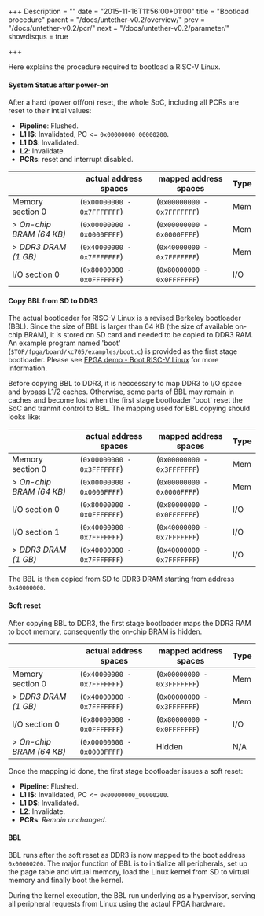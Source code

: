 +++
Description = ""
date = "2015-11-16T11:56:00+01:00"
title = "Bootload procedure"
parent = "/docs/untether-v0.2/overview/"
prev = "/docs/untether-v0.2/pcr/"
next = "/docs/untether-v0.2/parameter/"
showdisqus = true

+++

Here explains the procedure required to bootload a RISC-V Linux.

#### System Status after power-on

After a hard (power off/on) reset, the whole SoC, including all PCRs are reset to their intial values:

 * **Pipeline**: Flushed.
 * **L1 I$**: Invalidated, PC <= `0x00000000_00000200`.
 * **L1 D$**: Invalidated.
 * **L2**: Invalidate.
 * **PCRs**: reset and interrupt disabled.


|                          |  actual address spaces         | mapped address spaces       | Type  |
| ----------------------   | ------------------------------ | --------------------------- | ----- |
| Memory section 0         |  (`0x00000000 - 0x7FFFFFFF`)   | (`0x00000000 - 0x7FFFFFFF`) | Mem   |
| > *On-chip BRAM (64 KB)* |  (`0x00000000 - 0x0000FFFF`)   | (`0x00000000 - 0x0000FFFF`) | Mem   |
| > *DDR3 DRAM (1 GB)*     |  (`0x40000000 - 0x7FFFFFFF`)   | (`0x40000000 - 0x7FFFFFFF`) | Mem   |
| I/O section 0            |  (`0x80000000 - 0x0FFFFFFF`)   | (`0x80000000 - 0x0FFFFFFF`) | I/O   |

#### Copy BBL from SD to DDR3

The actual bootloader for RISC-V Linux is a revised Berkeley bootloader (BBL). Since the size of BBL is larger than 64 KB (the size of available on-chip BRAM), it is stored on SD card and needed to be copied to DDR3 RAM. An example program named 'boot' (`$TOP/fpga/board/kc705/examples/boot.c`) is provided as the first stage bootloader. Please see [FPGA demo - Boot RISC-V Linux](../kc705#boot) for more information.

Before copying BBL to DDR3, it is neccessary to map DDR3 to I/O space and bypass L1/2 caches. Otherwise, some parts of BBL may remain in caches and become lost when the first stage bootloader 'boot' reset the SoC and tranmit control to BBL. The mapping used for BBL copying should looks like:

|                          |  actual address spaces         | mapped address spaces       | Type  |
| ----------------------   | ------------------------------ | --------------------------- | ----- |
| Memory section 0         |  (`0x00000000 - 0x3FFFFFFF`)   | (`0x00000000 - 0x3FFFFFFF`) | Mem   |
| > *On-chip BRAM (64 KB)* |  (`0x00000000 - 0x0000FFFF`)   | (`0x00000000 - 0x0000FFFF`) | Mem   |
| I/O section 0            |  (`0x80000000 - 0x0FFFFFFF`)   | (`0x80000000 - 0x0FFFFFFF`) | I/O   |
| I/O section 1            |  (`0x40000000 - 0x7FFFFFFF`)   | (`0x40000000 - 0x7FFFFFFF`) | I/O   |
| > *DDR3 DRAM (1 GB)*     |  (`0x40000000 - 0x7FFFFFFF`)   | (`0x40000000 - 0x7FFFFFFF`) | I/O   |

The BBL is then copied from SD to DDR3 DRAM starting from address `0x40000000`.

#### Soft reset

After copying BBL to DDR3, the first stage bootloader maps the DDR3 RAM to boot memory, consequently the on-chip BRAM is hidden.

|                          |  actual address spaces         | mapped address spaces       | Type  |
| ----------------------   | ------------------------------ | --------------------------- | ----- |
| Memory section 0         |  (`0x40000000 - 0x7FFFFFFF`)   | (`0x00000000 - 0x3FFFFFFF`) | Mem   |
| > *DDR3 DRAM (1 GB)*     |  (`0x40000000 - 0x7FFFFFFF`)   | (`0x00000000 - 0x3FFFFFFF`) | Mem   |
| I/O section 0            |  (`0x80000000 - 0x0FFFFFFF`)   | (`0x80000000 - 0x0FFFFFFF`) | I/O   |
| > *On-chip BRAM (64 KB)* |  (`0x00000000 - 0x0000FFFF`)   | Hidden                      | N/A   |

Once the mapping id done, the first stage bootloader issues a soft reset:

 * **Pipeline**: Flushed.
 * **L1 I$**: Invalidated, PC <= `0x00000000_00000200`.
 * **L1 D$**: Invalidated.
 * **L2**: Invalidate.
 * **PCRs**: *Remain unchanged*.

#### BBL

BBL runs after the soft reset as DDR3 is now mapped to the boot address `0x00000200`. The major function of BBL is to initialize all peripherals, set up the page table and virtual memory, load the Linux kernel from SD to virtual memory and finally boot the kernel.

During the kernel execution, the BBL run underlying as a hypervisor, serving all peripheral requests from Linux using the actaul FPGA hardware.